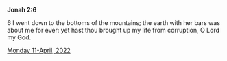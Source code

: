 **Jonah 2:6**

6 I went down to the bottoms of the mountains; the earth with her bars was about me for ever: yet hast thou brought up my life from corruption, O Lord my God.

[Monday 11-April, 2022](https://t.me/s/daily_scripture)
